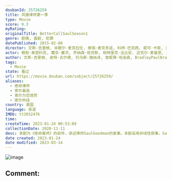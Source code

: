 ```yaml
---
doubanId: 25726259
title: 风骚律师第一季
type: Movie
score: 9.3
myRating: 
originalTitle: BetterCallSaulSeason1
genre: 剧情, 喜剧, 犯罪
datePublished: 2015-02-08
director: 文斯·吉里根, 米歇尔·麦克拉伦, 泰瑞·麦克多诺, 科林·巴克西, 妮可·卡索, 亚当·伯恩斯坦, 拉尔沙·康达基, 托马斯·施纳泽, 皮特·古尔德
actor: 鲍勃·奥登科克, 蕾亚·塞洪, 乔纳森·班克斯, 帕特里克·法比安, 迈克尔·麦基恩, 迈克尔·博夫舍维尔, 丹尼斯·布特斯卡里斯, 埃迪·, 迈克尔·曼多, 朱莉·安·埃默里, 凯瑞·康顿, 巴里·沙巴卡·亨利, 奥米德·阿布塔西, 雷蒙德·克鲁斯, 道林·米西克, 克里·杜瓦尔, 梅尔·罗德里格斯, 维森特·拉雷斯卡, 凯文·韦斯曼, 莱恩·加里逊, 史蒂文·奥格, 艾米·戴维森, 吉利安·阿美娜特, 乔希·法德姆, 达恩·刘易斯, 布兰登·巴恩斯, undefined, 杰里米萨默斯, 戴维·马特, 马蒂·林赛, undefined, 哈维尔·格拉杰达, 马克·普罗克施, undefined
author: 文斯·吉里根, 皮特·古尔德, 托马斯·施纳泽, 詹妮弗·哈金森, BradleyPaulBradleyPaul, 戈登·史密斯
tags:
  - Movie
state: 看过
url: https://movie.douban.com/subject/25726259/
aliases:
  - 绝命律师
  - 索尔最高
  - 索尔为您效劳
  - 索尔热线
country: 美国
language: 英语
IMDb: tt3032476
time: 
createTime: 2023-01-24 00:53:09
collectionDate: 2020-11-11
desc: 本剧为《绝命毒师》的前传，讲述律师SaulGoodman的故事。本剧采用非线性叙事。SaulGoodman初次登场时并不叫SaulGoodman，他的名字叫JimmyMcGill，当时只是一个...
date created: 2023-01-24
date modified: 2023-03-14
---
```


![image](p2218944919.jpg)

Comment:
---
